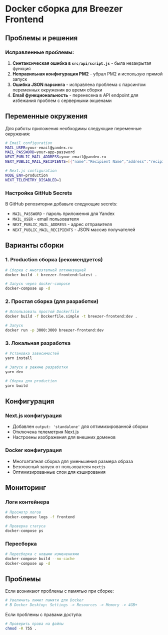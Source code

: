 # Docker сборка для Breezer Frontend

## Проблемы и решения

### Исправленные проблемы:

1. **Синтаксическая ошибка в `src/api/script.js`** - была незакрытая функция
2. **Неправильная конфигурация PM2** - убрал PM2 и использую прямой запуск
3. **Ошибка JSON парсинга** - исправлена проблема с парсингом переменных окружения во время сборки
4. **Email функциональность** - перенесена в API endpoint для избежания проблем с серверными экшенами

## Переменные окружения

Для работы приложения необходимы следующие переменные окружения:

```bash
# Email configuration
MAIL_USER=your-email@yandex.ru
MAIL_PASSWORD=your-app-password
NEXT_PUBLIC_MAIL_ADDRESS=your-email@yandex.ru
NEXT_PUBLIC_MAIL_RECIPIENTS=[{"name":"Recipient Name","address":"recipient@example.com"}]

# Next.js configuration
NODE_ENV=production
NEXT_TELEMETRY_DISABLED=1
```

### Настройка GitHub Secrets

В GitHub репозитории добавьте следующие secrets:

- `MAIL_PASSWORD` - пароль приложения для Yandex
- `MAIL_USER` - email пользователя
- `NEXT_PUBLIC_MAIL_ADDRESS` - адрес отправителя
- `NEXT_PUBLIC_MAIL_RECIPIENTS` - JSON массив получателей

## Варианты сборки

### 1. Production сборка (рекомендуется)

```bash
# Сборка с многоэтапной оптимизацией
docker build -t breezer-frontend:latest .

# Запуск через docker-compose
docker-compose up -d
```

### 2. Простая сборка (для разработки)

```bash
# Использовать простой Dockerfile
docker build -f Dockerfile.simple -t breezer-frontend:dev .

# Запуск
docker run -p 3000:3000 breezer-frontend:dev
```

### 3. Локальная разработка

```bash
# Установка зависимостей
yarn install

# Запуск в режиме разработки
yarn dev

# Сборка для production
yarn build
```

## Конфигурация

### Next.js конфигурация

- Добавлен `output: 'standalone'` для оптимизированной сборки
- Отключена телеметрия Next.js
- Настроены изображения для внешних доменов

### Docker конфигурация

- Многоэтапная сборка для уменьшения размера образа
- Безопасный запуск от пользователя `nextjs`
- Оптимизированные слои для кэширования

## Мониторинг

### Логи контейнера

```bash
# Просмотр логов
docker-compose logs -f frontend

# Проверка статуса
docker-compose ps
```

### Пересборка

```bash
# Пересборка с новыми изменениями
docker-compose build --no-cache
docker-compose up -d
```

## Проблемы

Если возникают проблемы с памятью при сборке:

```bash
# Увеличить лимит памяти для Docker
# В Docker Desktop: Settings -> Resources -> Memory -> 4GB+
```

Если проблемы с правами доступа:

```bash
# Проверить права на файлы
chmod -R 755 .
```
